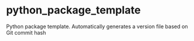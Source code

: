 # python_package_template
Python package template. Automatically generates a version file based on Git commit hash
